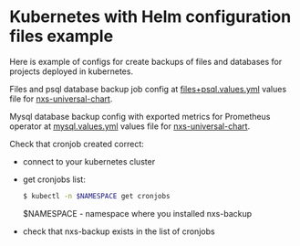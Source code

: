 # Kubernetes with Helm configuration files example

Here is example of configs for create backups of files and databases for projects deployed in kubernetes.

Files and psql database backup job config at [files+psql.values.yml](files+psql.values.yml) values file
for [nxs-universal-chart](https://github.com/nixys/nxs-universal-chart).

Mysql database backup config with exported metrics for Prometheus operator at [mysql.values.yml](mysql.values.yml) values file
for [nxs-universal-chart](https://github.com/nixys/nxs-universal-chart).

Check that cronjob created correct:

* connect to your kubernetes cluster
* get cronjobs list:

  ```sh
  $ kubectl -n $NAMESPACE get cronjobs
  ```
  $NAMESPACE - namespace where you installed nxs-backup
* check that nxs-backup exists in the list of cronjobs
